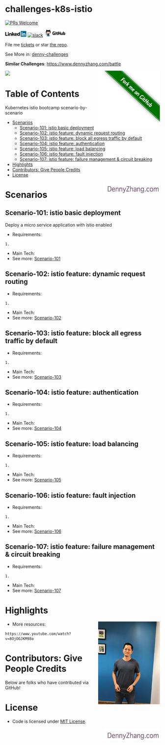 # challenges-k8s-istio

[![PRs Welcome](https://img.shields.io/badge/PRs-welcome-brightgreen.svg)](http://makeapullrequest.com)

[![LinkedIn](https://raw.githubusercontent.com/USDevOps/mywechat-slack-group/master/images/linkedin_icon.png)](https://www.linkedin.com/in/dennyzhang001) <a href="https://www.dennyzhang.com/slack" target="_blank" rel="nofollow"><img src="http://slack.dennyzhang.com/badge.svg" alt="slack"/></a> [![Github](https://raw.githubusercontent.com/USDevOps/mywechat-slack-group/master/images/github.png)](https://github.com/DennyZhang)

File me [tickets](https://github.com/DennyZhang/challenges-k8s-istio/issues) or star [the repo](https://github.com/DennyZhang/challenges-k8s-istio).

See More in: [denny-challenges](https://github.com/topics/denny-challenges)

**Similar Challenges**: https://www.dennyzhang.com/battle

<a href="https://github.com/DennyZhang?tab=followers"><img align="right" width="200" height="183" src="https://raw.githubusercontent.com/USDevOps/mywechat-slack-group/master/images/fork_github.png" /></a>

<a href="https://www.dennyzhang.com"><img src="https://raw.githubusercontent.com/DennyZhang/challenges-kubernetes/master/images/kubernetes.png"/> </a>

Table of Contents
=================
Kubernetes istio bootcamp scenario-by-scenario

   * [Scenarios](#scenarios)
      * [Scenario-101: istio basic deployment](#scenario-101-istio-basic-deployment)
      * [Scenario-102: istio feature: dynamic request routing](#scenario-102-istio-feature-dynamic-request-routing)
      * [Scenario-103: istio feature: block all egress traffic by default](#scenario-103-istio-feature-block-all-egress-traffic-by-default)
      * [Scenario-104: istio feature: authentication](#scenario-104-istio-feature-authentication)
      * [Scenario-105: istio feature: load balancing](#scenario-105-istio-feature-load-balancing)
      * [Scenario-106: istio feature: fault injection](#scenario-106-istio-feature-fault-injection)
      * [Scenario-107: istio feature: failure management &amp; circuit breaking](#scenario-107-istio-feature-failure-management--circuit-breaking)
   * [Highlights](#highlights)
   * [Contributors: Give People Credits](#contributors-give-people-credits)
   * [License](#license)

<a href="https://www.dennyzhang.com"><img align="right" width="185" height="37" src="https://raw.githubusercontent.com/USDevOps/mywechat-slack-group/master/images/dns_small.png"></a>

# Scenarios

## Scenario-101: istio basic deployment

Deploy a micro service application with istio enabled

- Requirements:
```
1. 
```
- Main Tech:
- See more: [Scenario-101](./Scenario-101)

## Scenario-102: istio feature: dynamic request routing
- Requirements:
```
1. 
```
- Main Tech:
- See more: [Scenario-102](./Scenario-102)

## Scenario-103: istio feature: block all egress traffic by default
- Requirements:
```
1. 
```
- Main Tech:
- See more: [Scenario-103](./Scenario-103)

## Scenario-104: istio feature: authentication
- Requirements:
```
1. 
```
- Main Tech:
- See more: [Scenario-104](./Scenario-104)

## Scenario-105: istio feature: load balancing
- Requirements:
```
1. 
```
- Main Tech:
- See more: [Scenario-105](./Scenario-105)

## Scenario-106: istio feature: fault injection
- Requirements:
```
1. 
```
- Main Tech:
- See more: [Scenario-106](./Scenario-106)

## Scenario-107: istio feature: failure management & circuit breaking
- Requirements:
```
1. 
```
- Main Tech:
- See more: [Scenario-107](./Scenario-107)

# Highlights
<a href="https://www.dennyzhang.com"><img align="right" width="201" height="268" src="https://raw.githubusercontent.com/USDevOps/mywechat-slack-group/master/images/denny_201706.png"></a>

- More resources:
```
https://www.youtube.com/watch?v=8OjOGJKM98o
```

# Contributors: Give People Credits
Below are folks who have contributed via GitHub!

# License
- Code is licensed under [MIT License](https://www.dennyzhang.com/wp-content/mit_license.txt).

<a href="https://www.dennyzhang.com"><img align="right" width="185" height="37" src="https://raw.githubusercontent.com/USDevOps/mywechat-slack-group/master/images/dns_small.png"></a>
